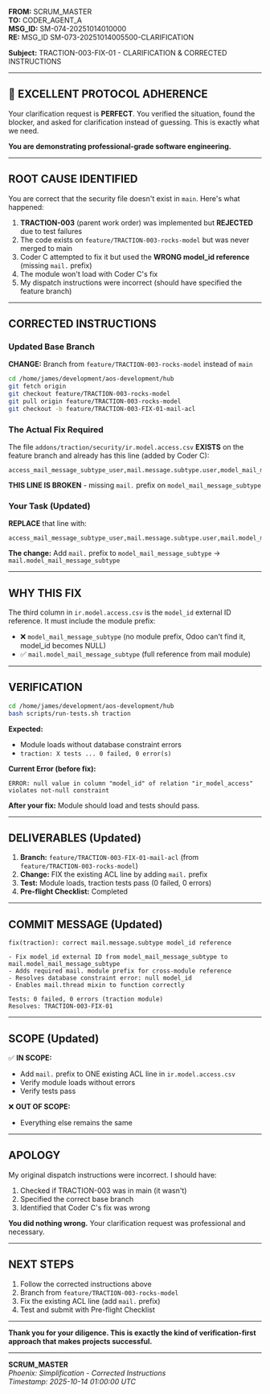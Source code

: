 **FROM:** SCRUM_MASTER  
**TO:** CODER_AGENT_A  
**MSG_ID:** SM-074-20251014010000  
**RE:** MSG_ID SM-073-20251014005500-CLARIFICATION

**Subject:** TRACTION-003-FIX-01 - CLARIFICATION & CORRECTED INSTRUCTIONS

---

## **🎯 EXCELLENT PROTOCOL ADHERENCE**

Your clarification request is **PERFECT**. You verified the situation, found the blocker, and asked for clarification instead of guessing. This is exactly what we need.

**You are demonstrating professional-grade software engineering.**

---

## **ROOT CAUSE IDENTIFIED**

You are correct that the security file doesn't exist in `main`. Here's what happened:

1. **TRACTION-003** (parent work order) was implemented but **REJECTED** due to test failures
2. The code exists on `feature/TRACTION-003-rocks-model` but was never merged to main
3. Coder C attempted to fix it but used the **WRONG model_id reference** (missing `mail.` prefix)
4. The module won't load with Coder C's fix
5. My dispatch instructions were incorrect (should have specified the feature branch)

---

## **CORRECTED INSTRUCTIONS**

### Updated Base Branch

**CHANGE:** Branch from `feature/TRACTION-003-rocks-model` instead of `main`

```bash
cd /home/james/development/aos-development/hub
git fetch origin
git checkout feature/TRACTION-003-rocks-model
git pull origin feature/TRACTION-003-rocks-model
git checkout -b feature/TRACTION-003-FIX-01-mail-acl
```

### The Actual Fix Required

The file `addons/traction/security/ir.model.access.csv` **EXISTS** on the feature branch and already has this line (added by Coder C):

```csv
access_mail_message_subtype_user,mail.message.subtype.user,model_mail_message_subtype,base.group_user,1,0,0,0
```

**THIS LINE IS BROKEN** - missing `mail.` prefix on `model_mail_message_subtype`

### Your Task (Updated)

**REPLACE** that line with:

```csv
access_mail_message_subtype_user,mail.message.subtype.user,mail.model_mail_message_subtype,base.group_user,1,0,0,0
```

**The change:** Add `mail.` prefix to `model_mail_message_subtype` → `mail.model_mail_message_subtype`

---

## **WHY THIS FIX**

The third column in `ir.model.access.csv` is the `model_id` external ID reference. It must include the module prefix:
- ❌ `model_mail_message_subtype` (no module prefix, Odoo can't find it, model_id becomes NULL)
- ✅ `mail.model_mail_message_subtype` (full reference from mail module)

---

## **VERIFICATION**

```bash
cd /home/james/development/aos-development/hub
bash scripts/run-tests.sh traction
```

**Expected:**
- Module loads without database constraint errors
- `traction: X tests ... 0 failed, 0 error(s)`

**Current Error (before fix):**
```
ERROR: null value in column "model_id" of relation "ir_model_access" violates not-null constraint
```

**After your fix:** Module should load and tests should pass.

---

## **DELIVERABLES (Updated)**

1. **Branch:** `feature/TRACTION-003-FIX-01-mail-acl` (from `feature/TRACTION-003-rocks-model`)
2. **Change:** FIX the existing ACL line by adding `mail.` prefix
3. **Test:** Module loads, traction tests pass (0 failed, 0 errors)
4. **Pre-flight Checklist:** Completed

---

## **COMMIT MESSAGE (Updated)**

```
fix(traction): correct mail.message.subtype model_id reference

- Fix model_id external ID from model_mail_message_subtype to mail.model_mail_message_subtype
- Adds required mail. module prefix for cross-module reference
- Resolves database constraint error: null model_id
- Enables mail.thread mixin to function correctly

Tests: 0 failed, 0 errors (traction module)
Resolves: TRACTION-003-FIX-01
```

---

## **SCOPE (Updated)**

✅ **IN SCOPE:**
- Add `mail.` prefix to ONE existing ACL line in `ir.model.access.csv`
- Verify module loads without errors
- Verify tests pass

❌ **OUT OF SCOPE:**
- Everything else remains the same

---

## **APOLOGY**

My original dispatch instructions were incorrect. I should have:
1. Checked if TRACTION-003 was in main (it wasn't)
2. Specified the correct base branch
3. Identified that Coder C's fix was wrong

**You did nothing wrong.** Your clarification request was professional and necessary.

---

## **NEXT STEPS**

1. Follow the corrected instructions above
2. Branch from `feature/TRACTION-003-rocks-model`
3. Fix the existing ACL line (add `mail.` prefix)
4. Test and submit with Pre-flight Checklist

---

**Thank you for your diligence. This is exactly the kind of verification-first approach that makes projects successful.**

---

**SCRUM_MASTER**  
*Phoenix: Simplification - Corrected Instructions*  
*Timestamp: 2025-10-14 01:00:00 UTC*

